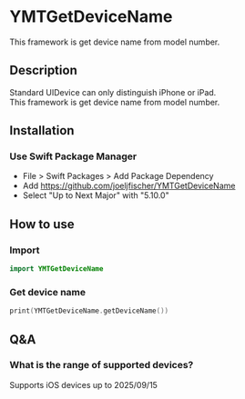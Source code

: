 # YMTGetDeviceName
This framework is get device name from model number.

## Description
Standard UIDevice can only distinguish iPhone or iPad.  
This framework is get device name from model number.

## Installation
### Use Swift Package Manager

- File > Swift Packages > Add Package Dependency
- Add https://github.com/joeljfischer/YMTGetDeviceName
- Select "Up to Next Major" with "5.10.0"

## How to use
### Import
```ViewController.swift
import YMTGetDeviceName
```

### Get device name
```ViewController.swift
print(YMTGetDeviceName.getDeviceName())
```

## Q&A
### What is the range of supported devices?
Supports iOS devices up to 2025/09/15

